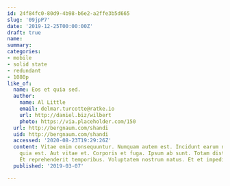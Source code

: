 ```yaml
---
id: 24f84fc0-80d9-4b98-b6e2-a2ffe3b5d665
slug: '09jpP7'
date: '2019-12-25T00:00:00Z'
draft: true
name: 
summary: 
categories:
- mobile
- solid state
- redundant
- 1080p
like_of:
  name: Eos et quia sed.
  author:
    name: Al Little
    email: delmar.turcotte@ratke.io
    url: http://daniel.biz/wilbert
    photo: https://via.placeholder.com/150
  url: http://bergnaum.com/shandi
  uid: http://bergnaum.com/shandi
  accessed: '2020-08-23T19:29:26Z'
  content: Vitae enim consequuntur. Numquam autem est. Incidunt earum numquam. Repudiandae
    quia est. Aut vitae et. Corporis et fuga. Ipsum ab sunt. Totam distinctio deserunt.
    Et reprehenderit temporibus. Voluptatem nostrum natus. Et et impedit. Totam molestiae.
  published: '2019-03-07'

---
```



